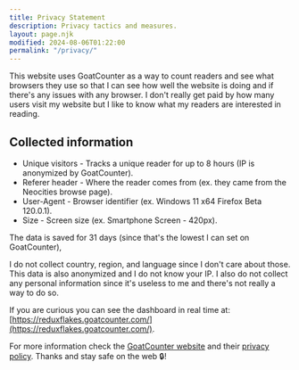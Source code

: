 ```yaml
---
title: Privacy Statement
description: Privacy tactics and measures.
layout: page.njk
modified: 2024-08-06T01:22:00
permalink: "/privacy/"
---
```


This website uses GoatCounter as a way to count readers and see what browsers they use so that I can see how well the website is doing and if there's any issues with any browser. I don't really get paid by how many users visit my website but I like to know what my readers are interested in reading.

## Collected information

- Unique visitors - Tracks a unique reader for up to 8 hours (IP is anonymized by GoatCounter).
- Referer header - Where the reader comes from (ex. they came from the Neocities browse page).
- User-Agent - Browser identifier (ex. Windows 11 x64 Firefox Beta 120.0.1).
- Size - Screen size (ex. Smartphone Screen - 420px).

The data is saved for 31 days (since that's the lowest I can set on GoatCounter),

I do not collect country, region, and language since I don't care about those. This data is also anonymized and I do not know your IP. I also do not collect any personal information since it's useless to me and there's not really a way to do so.

If you are curious you can see the dashboard in real time at: [https://reduxflakes.goatcounter.com/](https://reduxflakes.goatcounter.com/).

For more information check the [GoatCounter website](https://www.goatcounter.com) and their [privacy policy](https://www.goatcounter.com/help/privacy). Thanks and stay safe on the web 🔒!
